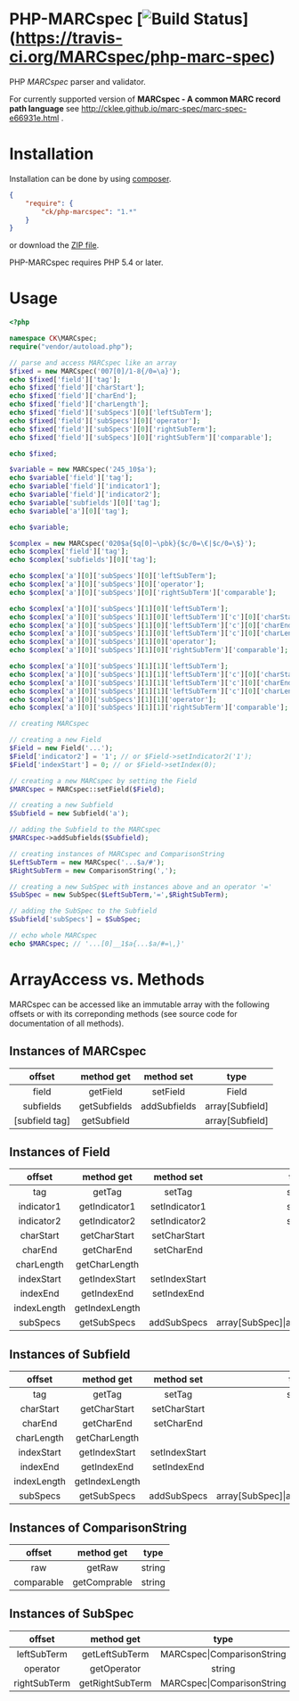 # PHP-MARCspec [![Build Status](https://travis-ci.org/MARCspec/php-marc-spec.svg?branch=master)] (https://travis-ci.org/MARCspec/php-marc-spec)

PHP *MARCspec* parser and validator.

For currently supported version of **MARCspec - A common MARC record path language** see http://cklee.github.io/marc-spec/marc-spec-e66931e.html .

# Installation

Installation can be done by using [composer](https://getcomposer.org/doc/00-intro.md).

```json
{
    "require": {
        "ck/php-marcspec": "1.*"
    }
}
```

or download the [ZIP file](https://github.com/MARCspec/php-marc-spec/archive/master.zip).

PHP-MARCspec requires PHP 5.4 or later.

# Usage

```php
<?php

namespace CK\MARCspec;
require("vendor/autoload.php");

// parse and access MARCspec like an array
$fixed = new MARCspec('007[0]/1-8{/0=\a}');
echo $fixed['field']['tag'];                                                  // '007'
echo $fixed['field']['charStart'];                                            // 1
echo $fixed['field']['charEnd'];                                              // 8
echo $fixed['field']['charLength'];                                           // 8
echo $fixed['field']['subSpecs'][0]['leftSubTerm'];                           // '007[0]/0'
echo $fixed['field']['subSpecs'][0]['operator'];                              // '='
echo $fixed['field']['subSpecs'][0]['rightSubTerm'];                          // '\a'
echo $fixed['field']['subSpecs'][0]['rightSubTerm']['comparable'];            // 'a'

echo $fixed;                                                                  // '007[0]/1-8{007[0]/0=\a}'

$variable = new MARCspec('245_10$a');
echo $variable['field']['tag'];                                               // '245'
echo $variable['field']['indicator1'];                                        // '1'
echo $variable['field']['indicator2'];                                        // '0'
echo $variable['subfields'][0]['tag'];                                        // 'a'
echo $variable['a'][0]['tag'];                                                // 'a'

echo $variable;                                                               // '245_10$a'

$complex = new MARCspec('020$a{$q[0]~\pbk}{$c/0=\€|$c/0=\$}');
echo $complex['field']['tag'];                                                // '020'
echo $complex['subfields'][0]['tag'];                                         // 'a'

echo $complex['a'][0]['subSpecs'][0]['leftSubTerm'];                          // '020$q[0]'
echo $complex['a'][0]['subSpecs'][0]['operator'];                             // '~'
echo $complex['a'][0]['subSpecs'][0]['rightSubTerm']['comparable'];           // 'pbk'

echo $complex['a'][0]['subSpecs'][1][0]['leftSubTerm'];                       // '020$c/0'
echo $complex['a'][0]['subSpecs'][1][0]['leftSubTerm']['c'][0]['charStart'];  // 0
echo $complex['a'][0]['subSpecs'][1][0]['leftSubTerm']['c'][0]['charEnd'];    // null
echo $complex['a'][0]['subSpecs'][1][0]['leftSubTerm']['c'][0]['charLength']; // 1
echo $complex['a'][0]['subSpecs'][1][0]['operator'];                          // '='
echo $complex['a'][0]['subSpecs'][1][0]['rightSubTerm']['comparable'];        // '€'

echo $complex['a'][0]['subSpecs'][1][1]['leftSubTerm'];                       // '020$c/0'
echo $complex['a'][0]['subSpecs'][1][1]['leftSubTerm']['c'][0]['charStart'];  // 0
echo $complex['a'][0]['subSpecs'][1][1]['leftSubTerm']['c'][0]['charEnd'];    // null
echo $complex['a'][0]['subSpecs'][1][1]['leftSubTerm']['c'][0]['charLength']; // 1
echo $complex['a'][0]['subSpecs'][1][1]['operator'];                          // '='
echo $complex['a'][0]['subSpecs'][1][1]['rightSubTerm']['comparable'];        // '$'

// creating MARCspec

// creating a new Field
$Field = new Field('...');
$Field['indicator2'] = '1'; // or $Field->setIndicator2('1');
$Field['indexStart'] = 0; // or $Field->setIndex(0);

// creating a new MARCspec by setting the Field
$MARCspec = MARCspec::setField($Field);

// creating a new Subfield
$Subfield = new Subfield('a');

// adding the Subfield to the MARCspec
$MARCspec->addSubfields($Subfield);

// creating instances of MARCspec and ComparisonString
$LeftSubTerm = new MARCspec('...$a/#');
$RightSubTerm = new ComparisonString(',');

// creating a new SubSpec with instances above and an operator '='
$SubSpec = new SubSpec($LeftSubTerm,'=',$RightSubTerm);

// adding the SubSpec to the Subfield
$Subfield['subSpecs'] = $SubSpec;

// echo whole MARCspec
echo $MARCspec; // '...[0]__1$a{...$a/#=\,}' 
```

# ArrayAccess vs. Methods

MARCspec can be accessed like an immutable array with the following offsets or with its correponding methods (see source code for documentation of all methods).

## Instances of MARCspec

| offset    | method get    | method set   | type  |
|:---------:|:-------------:|:------------:|:-----:|
| field     | getField      | setField     | Field |
| subfields | getSubfields  | addSubfields | array\[Subfield] |
| \[subfield tag] | getSubfield |          | array\[Subfield] |

## Instances of Field

| offset    | method get    | method set    | type  |
|:---------:|:-------------:|:-------------:|:-----:|
| tag       | getTag        | setTag        | string |
| indicator1| getIndicator1 | setIndicator1 | string |
| indicator2| getIndicator2 | setIndicator2 | string |
| charStart | getCharStart  | setCharStart  | int |
| charEnd   | getCharEnd    | setCharEnd    | int |
| charLength| getCharLength |               | int |
| indexStart| getIndexStart | setIndexStart | int |
| indexEnd  | getIndexEnd   | setIndexEnd   | int |
| indexLength| getIndexLength |             | int |
| subSpecs  | getSubSpecs   | addSubSpecs   | array\[SubSpec]&#124;array\[array\[SubSpec]] |

## Instances of Subfield

| offset    | method get    | method set    | type  |
|:---------:|:-------------:|:-------------:|:-----:|
| tag       | getTag        | setTag        | string |
| charStart | getCharStart  | setCharStart  | int |
| charEnd   | getCharEnd    | setCharEnd    | int |
| charLength| getCharLength |               | int |
| indexStart| getIndexStart | setIndexStart | int |
| indexEnd  | getIndexEnd   | setIndexEnd   | int |
| indexLength| getIndexLength |             | int |
| subSpecs  | getSubSpecs   | addSubSpecs   | array\[SubSpec]&#124;array\[array\[SubSpec]] |

## Instances of ComparisonString

| offset    | method get    | type  |
|:---------:|:-------------:|:-----:|
| raw       | getRaw        | string |
| comparable| getComprable  | string |

## Instances of SubSpec

| offset       | method get      | type  |
|:------------:|:---------------:|:-----:|
| leftSubTerm  | getLeftSubTerm  | MARCspec&#124;ComparisonString |
| operator     | getOperator     | string |
| rightSubTerm | getRightSubTerm | MARCspec&#124;ComparisonString |
